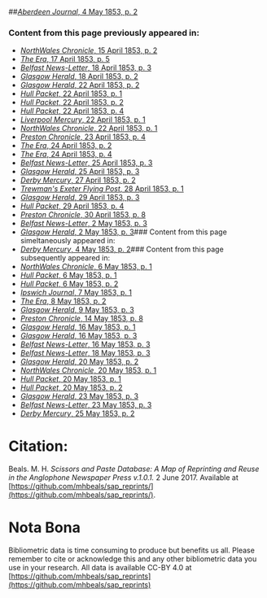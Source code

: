 ##[*Aberdeen Journal*, 4 May 1853, p. 2](https://mhbeals.github.io/sap_html/Aberdeen-Journal/Aberdeen-Journal-4-May-1853-p-2)

### Content from this page previously appeared in:
+ [*NorthWales Chronicle*, 15 April 1853, p. 2](https://mhbeals.github.io/sap_html/NorthWales-Chronicle/NorthWales-Chronicle-15-April-1853-p-2)
+ [*The Era*, 17 April 1853, p. 5](https://mhbeals.github.io/sap_html/The-Era/The-Era-17-April-1853-p-5)
+ [*Belfast News-Letter*, 18 April 1853, p. 3](https://mhbeals.github.io/sap_html/Belfast-News-Letter/Belfast-News-Letter-18-April-1853-p-3)
+ [*Glasgow Herald*, 18 April 1853, p. 2](https://mhbeals.github.io/sap_html/Glasgow-Herald/Glasgow-Herald-18-April-1853-p-2)
+ [*Glasgow Herald*, 22 April 1853, p. 2](https://mhbeals.github.io/sap_html/Glasgow-Herald/Glasgow-Herald-22-April-1853-p-2)
+ [*Hull Packet*, 22 April 1853, p. 1](https://mhbeals.github.io/sap_html/Hull-Packet/Hull-Packet-22-April-1853-p-1)
+ [*Hull Packet*, 22 April 1853, p. 2](https://mhbeals.github.io/sap_html/Hull-Packet/Hull-Packet-22-April-1853-p-2)
+ [*Hull Packet*, 22 April 1853, p. 4](https://mhbeals.github.io/sap_html/Hull-Packet/Hull-Packet-22-April-1853-p-4)
+ [*Liverpool Mercury*, 22 April 1853, p. 1](https://mhbeals.github.io/sap_html/Liverpool-Mercury/Liverpool-Mercury-22-April-1853-p-1)
+ [*NorthWales Chronicle*, 22 April 1853, p. 1](https://mhbeals.github.io/sap_html/NorthWales-Chronicle/NorthWales-Chronicle-22-April-1853-p-1)
+ [*Preston Chronicle*, 23 April 1853, p. 4](https://mhbeals.github.io/sap_html/Preston-Chronicle/Preston-Chronicle-23-April-1853-p-4)
+ [*The Era*, 24 April 1853, p. 2](https://mhbeals.github.io/sap_html/The-Era/The-Era-24-April-1853-p-2)
+ [*The Era*, 24 April 1853, p. 4](https://mhbeals.github.io/sap_html/The-Era/The-Era-24-April-1853-p-4)
+ [*Belfast News-Letter*, 25 April 1853, p. 3](https://mhbeals.github.io/sap_html/Belfast-News-Letter/Belfast-News-Letter-25-April-1853-p-3)
+ [*Glasgow Herald*, 25 April 1853, p. 3](https://mhbeals.github.io/sap_html/Glasgow-Herald/Glasgow-Herald-25-April-1853-p-3)
+ [*Derby Mercury*, 27 April 1853, p. 2](https://mhbeals.github.io/sap_html/Derby-Mercury/Derby-Mercury-27-April-1853-p-2)
+ [*Trewman's Exeter Flying Post*, 28 April 1853, p. 1](https://mhbeals.github.io/sap_html/Trewman's-Exeter-Flying-Post/Trewman's-Exeter-Flying-Post-28-April-1853-p-1)
+ [*Glasgow Herald*, 29 April 1853, p. 3](https://mhbeals.github.io/sap_html/Glasgow-Herald/Glasgow-Herald-29-April-1853-p-3)
+ [*Hull Packet*, 29 April 1853, p. 4](https://mhbeals.github.io/sap_html/Hull-Packet/Hull-Packet-29-April-1853-p-4)
+ [*Preston Chronicle*, 30 April 1853, p. 8](https://mhbeals.github.io/sap_html/Preston-Chronicle/Preston-Chronicle-30-April-1853-p-8)
+ [*Belfast News-Letter*, 2 May 1853, p. 3](https://mhbeals.github.io/sap_html/Belfast-News-Letter/Belfast-News-Letter-2-May-1853-p-3)
+ [*Glasgow Herald*, 2 May 1853, p. 3](https://mhbeals.github.io/sap_html/Glasgow-Herald/Glasgow-Herald-2-May-1853-p-3)### Content from this page simeltaneously appeared in:
+ [*Derby Mercury*, 4 May 1853, p. 2](https://mhbeals.github.io/sap_html/Derby-Mercury/Derby-Mercury-4-May-1853-p-2)### Content from this page subsequently appeared in:
+ [*NorthWales Chronicle*, 6 May 1853, p. 1](https://mhbeals.github.io/sap_html/NorthWales-Chronicle/NorthWales-Chronicle-6-May-1853-p-1)
+ [*Hull Packet*, 6 May 1853, p. 1](https://mhbeals.github.io/sap_html/Hull-Packet/Hull-Packet-6-May-1853-p-1)
+ [*Hull Packet*, 6 May 1853, p. 2](https://mhbeals.github.io/sap_html/Hull-Packet/Hull-Packet-6-May-1853-p-2)
+ [*Ipswich Journal*, 7 May 1853, p. 1](https://mhbeals.github.io/sap_html/Ipswich-Journal/Ipswich-Journal-7-May-1853-p-1)
+ [*The Era*, 8 May 1853, p. 2](https://mhbeals.github.io/sap_html/The-Era/The-Era-8-May-1853-p-2)
+ [*Glasgow Herald*, 9 May 1853, p. 3](https://mhbeals.github.io/sap_html/Glasgow-Herald/Glasgow-Herald-9-May-1853-p-3)
+ [*Preston Chronicle*, 14 May 1853, p. 8](https://mhbeals.github.io/sap_html/Preston-Chronicle/Preston-Chronicle-14-May-1853-p-8)
+ [*Glasgow Herald*, 16 May 1853, p. 1](https://mhbeals.github.io/sap_html/Glasgow-Herald/Glasgow-Herald-16-May-1853-p-1)
+ [*Glasgow Herald*, 16 May 1853, p. 3](https://mhbeals.github.io/sap_html/Glasgow-Herald/Glasgow-Herald-16-May-1853-p-3)
+ [*Belfast News-Letter*, 16 May 1853, p. 3](https://mhbeals.github.io/sap_html/Belfast-News-Letter/Belfast-News-Letter-16-May-1853-p-3)
+ [*Belfast News-Letter*, 18 May 1853, p. 3](https://mhbeals.github.io/sap_html/Belfast-News-Letter/Belfast-News-Letter-18-May-1853-p-3)
+ [*Glasgow Herald*, 20 May 1853, p. 2](https://mhbeals.github.io/sap_html/Glasgow-Herald/Glasgow-Herald-20-May-1853-p-2)
+ [*NorthWales Chronicle*, 20 May 1853, p. 1](https://mhbeals.github.io/sap_html/NorthWales-Chronicle/NorthWales-Chronicle-20-May-1853-p-1)
+ [*Hull Packet*, 20 May 1853, p. 1](https://mhbeals.github.io/sap_html/Hull-Packet/Hull-Packet-20-May-1853-p-1)
+ [*Hull Packet*, 20 May 1853, p. 2](https://mhbeals.github.io/sap_html/Hull-Packet/Hull-Packet-20-May-1853-p-2)
+ [*Glasgow Herald*, 23 May 1853, p. 3](https://mhbeals.github.io/sap_html/Glasgow-Herald/Glasgow-Herald-23-May-1853-p-3)
+ [*Belfast News-Letter*, 23 May 1853, p. 3](https://mhbeals.github.io/sap_html/Belfast-News-Letter/Belfast-News-Letter-23-May-1853-p-3)
+ [*Derby Mercury*, 25 May 1853, p. 2](https://mhbeals.github.io/sap_html/Derby-Mercury/Derby-Mercury-25-May-1853-p-2)
                    
# Citation: 

Beals. M. H. *Scissors and Paste Database: A Map of Reprinting and Reuse in the Anglophone Newspaper Press v.1.0.1.* 2 June 2017. Available at [https://github.com/mhbeals/sap_reprints/](https://github.com/mhbeals/sap_reprints/). 
                    
# Nota Bona

Bibliometric data is time consuming to produce but benefits us all. Please remember to cite or acknowledge this and any other bibliometric data you use in your research. All data is available CC-BY 4.0 at [https://github.com/mhbeals/sap_reprints](https://github.com/mhbeals/sap_reprints)